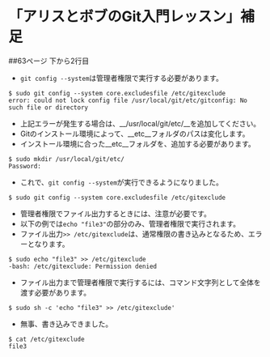 「アリスとボブのGit入門レッスン」補足
=========================================
##63ページ 下から2行目
* `git config --system`は管理者権限で実行する必要があります。
````
$ sudo git config --system core.excludesfile /etc/gitexclude
error: could not lock config file /usr/local/git/etc/gitconfig: No such file or directory
````

* 上記エラーが発生する場合は、__/usr/local/git/etc/__を追加してください。
 * Gitのインストール環境によって、__etc__フォルダのパスは変化します。
 * インストール環境に合った__etc__フォルダを、追加する必要があります。
````
$ sudo mkdir /usr/local/git/etc/
Password:
````

* これで、`git config --system`が実行できるようになりました。
````
$ sudo git config --system core.excludesfile /etc/gitexclude
````

* 管理者権限でファイル出力するときには、注意が必要です。
 * 以下の例では`echo "file3"`の部分のみ、管理者権限で実行されます。
 * ファイル出力`>> /etc/gitexclude`は、通常権限の書き込みとなるため、エラーとなります。
````
$ sudo echo "file3" >> /etc/gitexclude
-bash: /etc/gitexclude: Permission denied
````

* ファイル出力まで管理者権限で実行するには、コマンド文字列として全体を渡す必要があります。
````
$ sudo sh -c 'echo "file3" >> /etc/gitexclude'
````

* 無事、書き込みできました。
````
$ cat /etc/gitexclude
file3
````